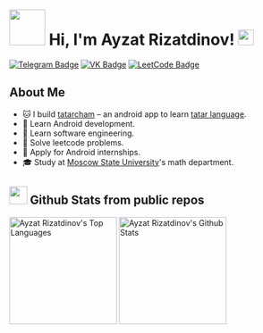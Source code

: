 # <img src="https://media1.giphy.com/media/v1.Y2lkPTc5MGI3NjExMHh0NzJwdnMyeml5YWdvNmxrYjQ0cnJ5ZjZ2OXVrbWdodzdpemlraSZlcD12MV9pbnRlcm5hbF9naWZfYnlfaWQmY3Q9Zw/xXHSEiyZcYyrK/giphy.gif" width="64"> Hi, I'm Ayzat Rizatdinov! <img src="https://media.giphy.com/media/hvRJCLFzcasrR4ia7z/giphy.gif" width="28"/>

[![Telegram Badge](https://img.shields.io/badge/Telegram-12100E?style=flat-square&logo=Telegram)](https://t.me/dov4k1n)
[![VK Badge](https://img.shields.io/badge/-VK-12100E?style=flat-square&logo=VK&logoColor=4B76A4)](https://vk.com/dov4k1n)
[![LeetCode Badge](https://img.shields.io/badge/-LeetCode-282828?style=flat-square&logo=Leetcode)](https://leetcode.com/u/dov4k1n/)

## About Me

* 🐱 I build <a href="https://dov4k1n.github.io">tatarcham</a> – an android app to learn [tatar language](https://en.wikipedia.org/wiki/Tatar_language).
* 📱 Learn Android development.
* 📓 Learn software engineering.
* 👻 Solve leetcode problems.
* 💼 Apply for Android internships.
* 🎓 Study at <a href="https://math.msu.ru">Moscow State University</a>'s math department.

## <img src="https://media4.giphy.com/media/v1.Y2lkPTc5MGI3NjExZHRmZWQ3MGd3enM0YXRmdmhvcms2bGRqcm9ucHFkbWloMnBtb2s3NyZlcD12MV9pbnRlcm5hbF9naWZfYnlfaWQmY3Q9Zw/Lnv2VohQZinYs/giphy.gif" width="32"/> Github Stats from public repos

<img alt="Ayzat Rizatdinov's Top Languages" src="https://github-readme-stats.vercel.app/api/top-langs/?username=dov4k1n&custom_title=languages&langs_count=8&layout=compact&theme=tokyonight&hide_border=true" height="192px"/>
<img alt="Ayzat Rizatdinov's Github Stats" src="https://denvercoder1-github-readme-stats.vercel.app/api/?username=dov4k1n&custom_title=activity&show_icons=true&count_private=true&theme=tokyonight&hide_border=true&rank_icon=github" height="192px"/>
